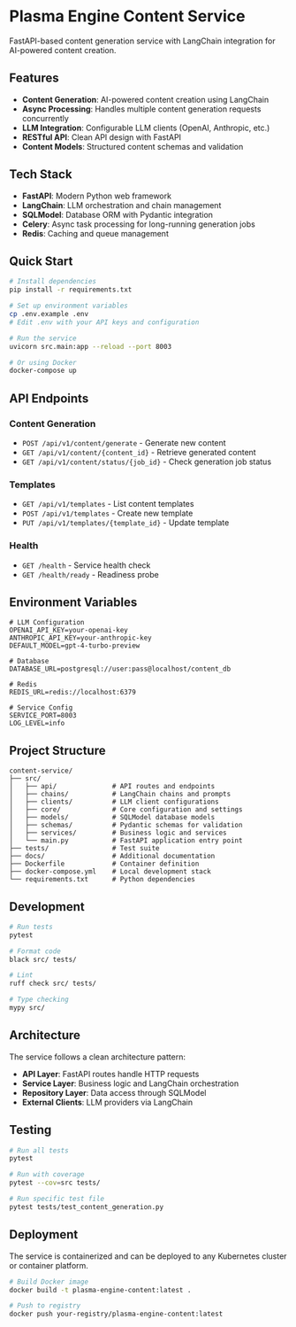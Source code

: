 # Plasma Engine Content Service

FastAPI-based content generation service with LangChain integration for AI-powered content creation.

## Features

- **Content Generation**: AI-powered content creation using LangChain
- **Async Processing**: Handles multiple content generation requests concurrently
- **LLM Integration**: Configurable LLM clients (OpenAI, Anthropic, etc.)
- **RESTful API**: Clean API design with FastAPI
- **Content Models**: Structured content schemas and validation

## Tech Stack

- **FastAPI**: Modern Python web framework
- **LangChain**: LLM orchestration and chain management
- **SQLModel**: Database ORM with Pydantic integration
- **Celery**: Async task processing for long-running generation jobs
- **Redis**: Caching and queue management

## Quick Start

```bash
# Install dependencies
pip install -r requirements.txt

# Set up environment variables
cp .env.example .env
# Edit .env with your API keys and configuration

# Run the service
uvicorn src.main:app --reload --port 8003

# Or using Docker
docker-compose up
```

## API Endpoints

### Content Generation
- `POST /api/v1/content/generate` - Generate new content
- `GET /api/v1/content/{content_id}` - Retrieve generated content
- `GET /api/v1/content/status/{job_id}` - Check generation job status

### Templates
- `GET /api/v1/templates` - List content templates
- `POST /api/v1/templates` - Create new template
- `PUT /api/v1/templates/{template_id}` - Update template

### Health
- `GET /health` - Service health check
- `GET /health/ready` - Readiness probe

## Environment Variables

```env
# LLM Configuration
OPENAI_API_KEY=your-openai-key
ANTHROPIC_API_KEY=your-anthropic-key
DEFAULT_MODEL=gpt-4-turbo-preview

# Database
DATABASE_URL=postgresql://user:pass@localhost/content_db

# Redis
REDIS_URL=redis://localhost:6379

# Service Config
SERVICE_PORT=8003
LOG_LEVEL=info
```

## Project Structure

```
content-service/
├── src/
│   ├── api/              # API routes and endpoints
│   ├── chains/           # LangChain chains and prompts
│   ├── clients/          # LLM client configurations
│   ├── core/             # Core configuration and settings
│   ├── models/           # SQLModel database models
│   ├── schemas/          # Pydantic schemas for validation
│   ├── services/         # Business logic and services
│   └── main.py           # FastAPI application entry point
├── tests/                # Test suite
├── docs/                 # Additional documentation
├── Dockerfile            # Container definition
├── docker-compose.yml    # Local development stack
└── requirements.txt      # Python dependencies
```

## Development

```bash
# Run tests
pytest

# Format code
black src/ tests/

# Lint
ruff check src/ tests/

# Type checking
mypy src/
```

## Architecture

The service follows a clean architecture pattern:
- **API Layer**: FastAPI routes handle HTTP requests
- **Service Layer**: Business logic and LangChain orchestration
- **Repository Layer**: Data access through SQLModel
- **External Clients**: LLM providers via LangChain

## Testing

```bash
# Run all tests
pytest

# Run with coverage
pytest --cov=src tests/

# Run specific test file
pytest tests/test_content_generation.py
```

## Deployment

The service is containerized and can be deployed to any Kubernetes cluster or container platform.

```bash
# Build Docker image
docker build -t plasma-engine-content:latest .

# Push to registry
docker push your-registry/plasma-engine-content:latest
```